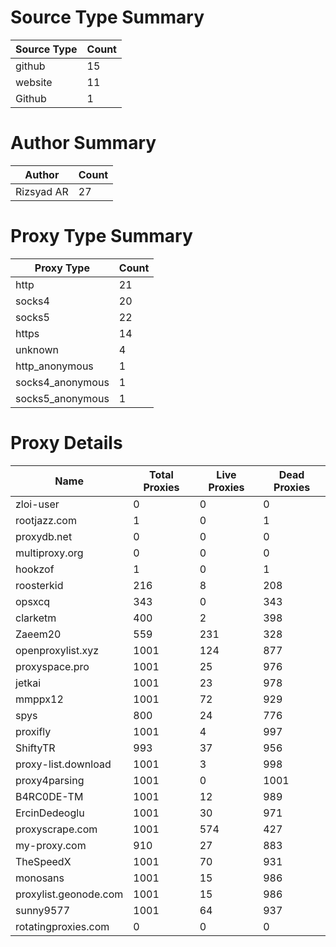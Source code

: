 # Source Type Summary

| Source Type | Count |
|-------------|-------|
| github | 15 |
| website | 11 |
| Github | 1 |


# Author Summary

| Author | Count |
|--------|-------|
| Rizsyad AR | 27 |


# Proxy Type Summary

| Proxy Type | Count |
|------------|-------|
| http | 21 |
| socks4 | 20 |
| socks5 | 22 |
| https | 14 |
| unknown | 4 |
| http_anonymous | 1 |
| socks4_anonymous | 1 |
| socks5_anonymous | 1 |


# Proxy Details

| Name | Total Proxies | Live Proxies | Dead Proxies |
|------|---------------|--------------|---------------|
| zloi-user | 0 | 0 | 0 |
| rootjazz.com | 1 | 0 | 1 |
| proxydb.net | 0 | 0 | 0 |
| multiproxy.org | 0 | 0 | 0 |
| hookzof | 1 | 0 | 1 |
| roosterkid | 216 | 8 | 208 |
| opsxcq | 343 | 0 | 343 |
| clarketm | 400 | 2 | 398 |
| Zaeem20 | 559 | 231 | 328 |
| openproxylist.xyz | 1001 | 124 | 877 |
| proxyspace.pro | 1001 | 25 | 976 |
| jetkai | 1001 | 23 | 978 |
| mmppx12 | 1001 | 72 | 929 |
| spys | 800 | 24 | 776 |
| proxifly | 1001 | 4 | 997 |
| ShiftyTR | 993 | 37 | 956 |
| proxy-list.download | 1001 | 3 | 998 |
| proxy4parsing | 1001 | 0 | 1001 |
| B4RC0DE-TM | 1001 | 12 | 989 |
| ErcinDedeoglu | 1001 | 30 | 971 |
| proxyscrape.com | 1001 | 574 | 427 |
| my-proxy.com | 910 | 27 | 883 |
| TheSpeedX | 1001 | 70 | 931 |
| monosans | 1001 | 15 | 986 |
| proxylist.geonode.com | 1001 | 15 | 986 |
| sunny9577 | 1001 | 64 | 937 |
| rotatingproxies.com | 0 | 0 | 0 |
